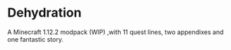 # Dehydration
A Minecraft 1.12.2 modpack (WIP) ,with 11 quest lines, two appendixes and one fantastic story.
